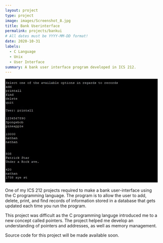 ```yaml
---
layout: project
type: project
image: images/Screenshot_8.jpg
title: Bank Userinterface
permalink: projects/bankui
# All dates must be YYYY-MM-DD format!
date: 2020-10-31
labels:
  - C Language
  - Unix
  - User Interface
summary: A bank user interface program developed in ICS 212.
---
```


<img class="ui medium right floated rounded image" src="../images/Screenshot_10.jpg">

One of my ICS 212 projects required to make a bank user-interface using the C programming language. The program is to allow the user to add, delete, print, and find records of information stored in a database that gets updated each time you run the program. 

This project was difficult as the C programming languge introduced me to a new concept called pointers. The project helped me develop an understanding of pointers and addresses, as well as memory management.

Source code for this project will be made available soon.
